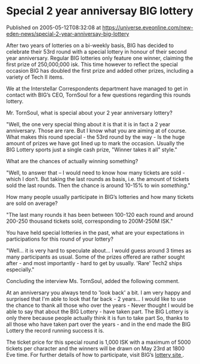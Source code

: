 # Special 2 year anniversay BIG lottery
Published on 2005-05-12T08:32:08 at https://universe.eveonline.com/new-eden-news/special-2-year-anniversay-big-lottery

After two years of lotteries on a bi-weekly basis, BIG has decided to celebrate their 53rd round with a special lottery in honour of their second year anniversary. Regular BIG lotteries only feature one winner, claiming the first prize of 250,000,000 isk. This time however to reflect the special occasion BIG has doubled the first prize and added other prizes, including a variety of Tech II items.   
  
We at the Interstellar Correspondents department have managed to get in contact with BIG’s CEO, TornSoul for a few questions regarding this rounds lottery.   
  
Mr. TornSoul, what is special about your 2 year anniversary lottery?   
  
"Well, the one very special thing about it is that it is in fact a 2 year anniversary. Those are rare. But I know what you are aiming at of course. What makes this round special - the 53rd round by the way - Is the huge amount of prizes we have got lined up to mark the occasion. Usually the BIG Lottery sports just a single cash prize, "Winner takes it all" style."   
  
What are the chances of actually winning something?   
  
"Well, to answer that – I would need to know how many tickets are sold - which I don’t. But taking the last rounds as basis, i.e. the amount of tickets sold the last rounds. Then the chance is around 10-15% to win *something*."   
  
How many people usually participate in BIG’s lotteries and how many tickets are sold on average?   
  
"The last many rounds it has been between 100-120 each round and around 200-250 thousand tickets sold, corresponding to 200M-250M ISK."   
  
You have held special lotteries in the past, what are your expectations in participations for this round of your lottery?   
  
"Well... it is very hard to speculate about... I would guess around 3 times as many participants as usual. Some of the prizes offered are rather sought after - and most importantly - hard to get by usually. 'Rare' Tech2 ships especially."   
  
Concluding the interview Ms. TornSoul, added the following comment.   
  
At an anniversary you always tend to 'look back' a bit. I am very happy and surprised that I'm able to look that far back - 2 years... I would like to use the chance to thank all those who over the years - Never thought I would be able to say that about the BIG Lottery - have taken part. The BIG Lottery is only there because people actually think it is fun to take part So, thanks to all those who have taken part over the years - and in the end made the BIG Lottery the record running success it is.   
  
The ticket price for this special round is 1,000 ISK with a maximum of 5000 tickets per character and the winners will be drawn on May 23rd at 1800 Eve time. For further details of how to participate, visit BIG’s [lottery site ](http://big.wayland.dk/lottery.asp).
